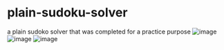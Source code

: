 # plain-sudoku-solver

a plain sudoko solver that was completed for a practice purpose
![image](https://github.com/jeyenlam/plain-sudoku-solver/assets/114507999/554c2978-d406-41c9-9e47-ff4efd81552e)
![image](https://github.com/jeyenlam/plain-sudoku-solver/assets/114507999/776c94e3-069f-4f26-bffc-0cdb51d2768d)
![image](https://github.com/jeyenlam/plain-sudoku-solver/assets/114507999/1b9412c1-29b6-4d85-916c-30dbaa63e01c)
